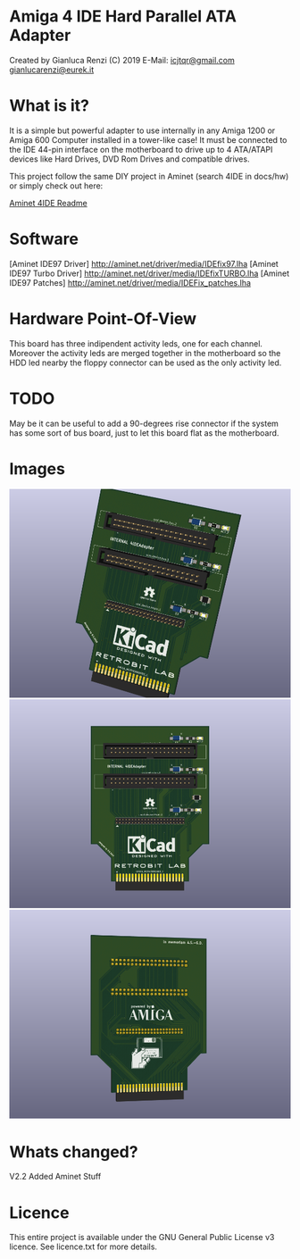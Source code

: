 # Amiga 4 IDE Hard Parallel ATA Adapter
Created by Gianluca Renzi (C) 2019
E-Mail: <icjtqr@gmail.com>
<gianlucarenzi@eurek.it>

# What is it?
It is a simple but powerful adapter to use internally in any Amiga 1200 or Amiga 600 Computer installed in a tower-like case!
It must be connected to the IDE 44-pin interface on the motherboard to drive up to 4 ATA/ATAPI devices like Hard Drives, DVD Rom Drives and compatible drives.

This project follow the same DIY project in Aminet (search 4IDE in docs/hw) or simply check out here:

[Aminet 4IDE Readme](Aminet-4IDE/4IDE.readme)

# Software
[Aminet IDE97 Driver] http://aminet.net/driver/media/IDEfix97.lha
[Aminet IDE97 Turbo Driver] http://aminet.net/driver/media/IDEfixTURBO.lha
[Aminet IDE97 Patches] http://aminet.net/driver/media/IDEFix_patches.lha

# Hardware Point-Of-View
This board has three indipendent activity leds, one for each channel. Moreover the activity leds are merged together in the motherboard so the HDD led nearby the floppy connector can be used as the only activity led.

# TODO
May be it can be useful to add a 90-degrees rise connector if the system has some sort of bus board, just to let this board flat as the motherboard.

# Images
[![](images/4IDEAdapter.png "Board Overall")](#features)
[![](images/4IDEAdapter-f.png "Board Front")](#features)
[![](images/4IDEAdapter-b.png "Board Back")](#features)

# Whats changed?
V2.2 Added Aminet Stuff

# Licence
This entire project is available under the GNU General Public License v3 licence.
See licence.txt for more details.
